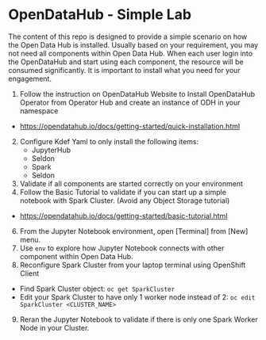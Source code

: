 # OpenDataHub - Simple Lab
The content of this repo is designed to provide a simple scenario on how the Open Data Hub is installed. Usually based on your requirement, you may not need all components within Open Data Hub. When each user login into the OpenDataHub and start using each component, the resource will be consumed significantly. It is important to install what you need for your engagement. 

1. Follow the instruction on OpenDataHub Website to Install OpenDataHub Operator from Operator Hub and create an instance of ODH in your namespace
- https://opendatahub.io/docs/getting-started/quick-installation.html
2. Configure Kdef Yaml to only install the following items: 
	- JupyterHub
	- Seldon
	- Spark
	- Seldon
3. Validate if all components are started correctly on your environment
4. Follow the Basic Tutorial to validate if you can start up a simple notebook with Spark Cluster. (Avoid any Object Storage tutorial)
- https://opendatahub.io/docs/getting-started/basic-tutorial.html
6. From the Jupyter Notebook environment, open [Terminal] from [New] menu. 
7. Use `env` to explore how Jupyter Notebook connects with other component within Open Data Hub.
8. Reconfigure Spark Cluster from your laptop terminal using OpenShift Client 
- Find Spark Cluster object: `oc get SparkCluster`
- Edit your Spark Cluster to have only 1 worker node instead of 2: `oc edit SparkCluster <CLUSTER_NAME>`
9. Reran the Jupyter Notebook to validate if there is only one Spark Worker Node in your Cluster.